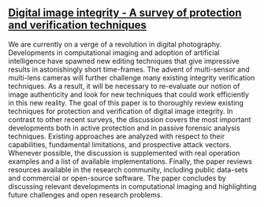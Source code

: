 ## [Digital image integrity - A survey of protection and verification techniques](Survey_Korus_201709.pdf)

We are currently on a verge of a revolution in digital photography. Developments in computational
imaging and adoption of artificial intelligence have spawned new editing techniques that give impressive
results in astonishingly short time-frames. The advent of multi-sensor and multi-lens cameras will further
challenge many existing integrity verification techniques. As a result, it will be necessary to re-evaluate
our notion of image authenticity and look for new techniques that could work efficiently in this new
reality. The goal of this paper is to thoroughly review existing techniques for protection and verification
of digital image integrity. In contrast to other recent surveys, the discussion covers the most important
developments both in active protection and in passive forensic analysis techniques. Existing approaches
are analyzed with respect to their capabilities, fundamental limitations, and prospective attack vectors.
Whenever possible, the discussion is supplemented with real operation examples and a list of available
implementations. Finally, the paper reviews resources available in the research community, including
public data-sets and commercial or open-source software. The paper concludes by discussing relevant
developments in computational imaging and highlighting future challenges and open research problems.
